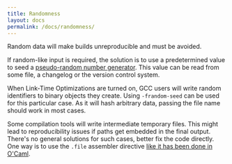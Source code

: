 ```yaml
---
title: Randomness
layout: docs
permalink: /docs/randomness/
---
```


Random data will make builds unreproducible and must be avoided.

If random-like input is required, the solution is to use a predetermined value
to seed a [pseudo-random number
generator](https://en.wikipedia.org/wiki/Pseudorandom_number_generator). This
value can be read from some file, a changelog or the version control system.

When Link-Time Optimizations are turned on, GCC users will write random
identifiers to binary objects they create. Using `-frandom-seed` can be used for
this particular case. As it will hash arbitrary data, passing the file name
should work in most cases.

Some compilation tools will write intermediate temporary files. This might lead
to reproducibility issues if paths get embedded in the final output. There's no
general solutions for such cases, better fix the code directly. One way is to
use the `.file` assembler directive [like it has been done in
O'Caml](https://sources.debian.net/src/ocaml/4.02.3-5/debian/patches/0010-Add-a-.file-directive-to-generated-.s-files.patch/).
